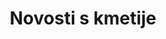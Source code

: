 ---
id: 5
title: Novosti s kmetije
photo: novice.jpg
menu: Novice
icon:
 src: /icons/novice.svg
 width: 38
 height: 38
---